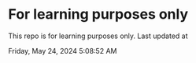 # For learning purposes only
This repo is for learning purposes only.
Last updated at

Friday, May 24, 2024 5:08:52 AM

